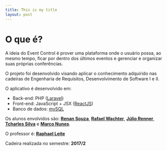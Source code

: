 ```yaml
---
title: This is my title
layout: post
---
```


# O que é?

A ideia do Event Control é prover uma plataforma onde o usuário possa, ao mesmo tempo, ficar por dentro dos últimos eventos e gerenciar e organizar suas próprias conferências.

O projeto foi desenvolvido visando aplicar o conhecimento adquirido nas cadeiras de Engenharia de Requisitos, Desenvolvimento de Software I e II.

O aplicativo é desenvolvido em:
* Back-end: PHP ([Laravel](https://laravel.com/))
* Front-end: JavaScript + JSX ([ReactJS](https://facebook.github.io/react/))
* Banco de dados: [mySQL](https://www.mysql.com/)




Os alunos envolvidos são: [**Renan Souza**](https://github.com/reenan), [**Rafael Wachter**](https://github.com/wachter), [**Júlio Renner**](https://github.com/asuha), [**Tcharles Silva**](https://github.com/tcharlezin) e [**Marco Nunes**](https://github.com/marconm85).

O professor é: [**Raphael Leite**](https://github.com/raphaellc)

Cadeira realizada no semestre: **2017/2**
